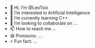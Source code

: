 - 👋 Hi, I’m @LeoTsio
- 👀 I’m interested in Artificial Intelligence
- 🌱 I’m currently learning C++
- 💞️ I’m looking to collaborate on ...
- 📫 How to reach me ...
- 😄 Pronouns: ...
- ⚡ Fun fact: ...

<!---
LeoTsio/LeoTsio is a ✨ special ✨ repository because its `README.md` (this file) appears on your GitHub profile.
You can click the Preview link to take a look at your changes.
--->
